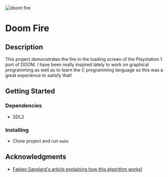 ![doom fire](./fire.gif)

# Doom Fire

## Description

This project demonstrates the fire in the loading screen of the Playstation 1 port of DOOM. 
I have been really inspired lately to work on graphical programming as well as to learn the C programming language so this was a great experience to satisfy that!

## Getting Started

### Dependencies

* SDL2

### Installing

* Clone project and run ```make```

## Acknowledgments

* [Fabien Sanglard's article explaining how this algorithm works!]([https://github.com/matiassingers/awesome-readme](https://fabiensanglard.net/doom_fire_psx/))
